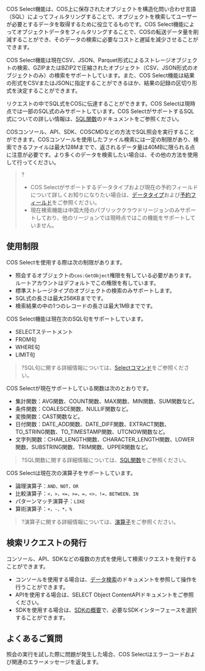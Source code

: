 COS Select機能は、COS上に保存されたオブジェクトを構造化問い合わせ言語（SQL）によってフィルタリングすることで、オブジェクトを検索してユーザーが必要とするデータを取得するために役立てるものです。COS Select機能によってオブジェクトデータをフィルタリングすることで、COSの転送データ量を削減することができ、そのデータの検索に必要なコストと遅延を減少させることができます。

COS Select機能は現在CSV、JSON、Parquet形式によるストレージオブジェクトの検索、GZIPまたはBZIP2で圧縮されたオブジェクト（CSV、JSON形式のオブジェクトのみ）の検索をサポートしています。また、COS Select機能は結果の形式をCSVまたはJSONに指定することができるほか、結果の記録の区切り形式を決定することができます。

リクエストの中でSQL式をCOSに伝達することができます。COS Selectは現時点では一部のSQL式のみサポートしています。COS SelectがサポートするSQL式についての詳しい情報は、[SQL関数](https://intl.cloud.tencent.com/document/product/436/32474)のドキュメントをご参照ください。

COSコンソール、API、SDK、COSCMDなどの方法でSQL照会を実行することができます。COSコンソールを使用したファイル検索には一定の制限があり、検索できるファイルは最大128Mまでで、返されるデータ量は40MBに限られる点に注意が必要です。より多くのデータを検索したい場合は、その他の方法を使用して行ってください。

>?
>- COS Selectがサポートするデータタイプおよび現在の予約フィールドについて詳しくお知りになりたい場合は、[データタイプ](https://intl.cloud.tencent.com/document/product/436/32476)および[予約フィールド](https://intl.cloud.tencent.com/document/product/436/32475)をご参照ください。
>- 現在検索機能は中国大陸のパブリッククラウドリージョンのみサポートしており、他のリージョンでは現時点ではこの機能をサポートしていません。

## 使用制限

COS Selectを使用する際は次の制限があります。

- 照会するオブジェクトの`cos:GetObject`権限を有している必要があります。ルートアカウントはデフォルトでこの権限を有しています。
- 標準ストレージタイプのオブジェクトの検索のみサポートします。
- SQL式の長さは最大256KBまでです。
- 検索結果の中の1つのレコードの長さは最大1MBまでです。

COS Select機能は現在次のSQL句をサポートしています。

- SELECTステートメント
- FROM句
- WHERE句
- LIMIT句

>?SQL句に関する詳細情報については、[Selectコマンド](https://intl.cloud.tencent.com/document/product/436/32473)をご参照ください。

COS Selectが現在サポートしている関数は次のとおりです。

- 集計関数：AVG関数、COUNT関数、MAX関数、MIN関数、SUM関数など。
- 条件関数：COALESCE関数、NULLIF関数など。
- 変換関数：CAST関数など。
- 日付関数：DATE_ADD関数、DATE_DIFF関数、EXTRACT関数、TO_STRING関数、TO_TIMESTAMP関数、UTCNOW関数など。
- 文字列関数：CHAR_LENGTH関数、CHARACTER_LENGTH関数、LOWER関数、SUBSTRING関数、TRIM関数、UPPER関数など。

>?SQL関数に関する詳細情報については、[SQL関数](https://intl.cloud.tencent.com/document/product/436/32474)をご参照ください。

COS Selectは現在次の演算子をサポートしています。

- 論理演算子：`AND，NOT，OR`
- 比較演算子：`<，>，<=，>=，=，<>，!=，BETWEEN，IN`
- パターンマッチ演算子：`LIKE`
- 算術演算子：`+，-，*，%`

>?演算子に関する詳細情報については、[演算子](https://intl.cloud.tencent.com/document/product/436/32477)をご参照ください。



## 検索リクエストの発行

コンソール、API、SDKなどの複数の方式を使用して検索リクエストを発行することができます。

- コンソールを使用する場合は、[データ検索](https://intl.cloud.tencent.com/document/product/436/32538)のドキュメントを参照して操作を行うことができます。
- APIを使用する場合は、SELECT Object ContentAPIドキュメントをご参照ください。
- SDKを使用する場合は、[SDKの概要](https://intl.cloud.tencent.com/document/product/436/6474)で、必要なSDKインターフェースを選択することができます。

## よくあるご質問

照会の実行を試した際に問題が発生した場合、COS Selectはエラーコードおよび関連のエラーメッセージを返します。                      
